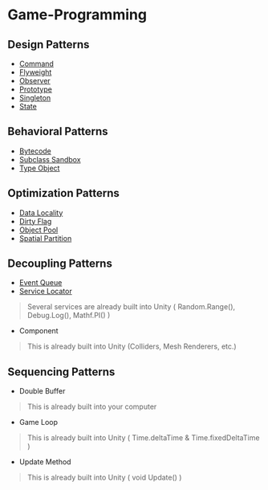 # Game-Programming

## Design Patterns
- [Command](Patterns/Design_Patterns/Command)
- [Flyweight](Patterns/Design_Patterns/Flyweight)
- [Observer](Patterns/Design_Patterns/Observer)
- [Prototype](Patterns/Design_Patterns/Protoype)
- [Singleton](Patterns/Design_Patterns/Singleton)
- [State](Patterns/Design_Patterns/State)

## Behavioral Patterns
- [Bytecode](Patterns/Behavioral_Patterns/Bytecode)
- [Subclass Sandbox](Patterns/Behavioral_Patterns/Subclass_Sandbox)
- [Type Object](Patterns/Behavioral_Patterns/Type_Object)

## Optimization Patterns
- [Data Locality](Patterns/Optimization_Patterns/Data_Locality)
- [Dirty Flag](Patterns/Optimization_Patterns/Dirty_Flag)
- [Object Pool](Patterns/Optimization_Patterns/Object_Pool)
- [Spatial Partition](Patterns/Optimization_Patterns/Spatial_Partition)

## Decoupling Patterns
- [Event Queue](Patterns/Decoupling_Patterns/Event_Queue)
- [Service Locator](Patterns/Decoupling_Patterns/Service_Locator)
> Several services are already built into Unity ( Random.Range(), Debug.Log(), Mathf.PI() )
- Component
> This is already built into Unity (Colliders, Mesh Renderers, etc.)

## Sequencing Patterns
- Double Buffer
> This is already built into your computer
- Game Loop
> This is already built into Unity ( Time.deltaTime & Time.fixedDeltaTime )
- Update Method
> This is already built into Unity ( void Update() )
